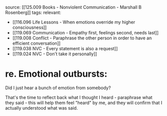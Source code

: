source: [[125.009 Books - Nonviolent Communication - Marshall B Rosenberg]]
tags:
relevant:
- [[116.096 Life Lessons - When emotions override my higher consciousness]]
- [[119.069 Communication - Empathy first, feelings second, needs last]]
- [[119.008 Conflict - Paraphrase the other person in order to have an efficient conversation]]
- [[119.038 NVC - Every statement is also a request]]
- [[119.024 NVC - Don't take it personally]]

# re. Emotional outbursts:

Did I just hear a bunch of emotion from somebody? 

That's the time to reflect back what I thought I heard - paraphrase what they said - this will help them feel "heard" by me, and they will confirm that I actually understood what was said.


